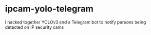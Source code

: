 # ipcam-yolo-telegram
I hacked together YOLOv3 and a Telegram bot to notify persons being detected on IP security cams

